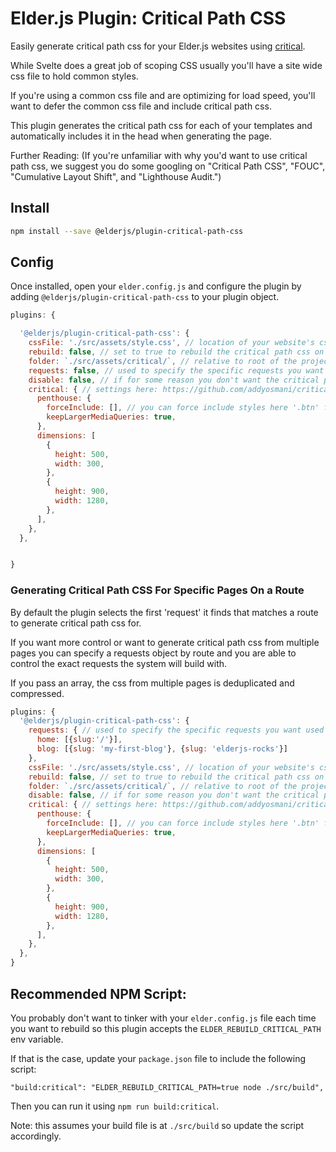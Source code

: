 # Elder.js Plugin: Critical Path CSS

Easily generate critical path css for your Elder.js websites using [critical](https://github.com/addyosmani/critical).

While Svelte does a great job of scoping CSS usually you'll have a site wide css file to hold common styles.

If you're using a common css file and are optimizing for load speed, you'll want to defer the common css file and include critical path css. 

This plugin generates the critical path css for each of your templates and automatically includes it in the head when generating the page.

Further Reading: (If you're unfamiliar with why you'd want to use critical path css, we suggest you do some googling on "Critical Path CSS", "FOUC", "Cumulative Layout Shift", and "Lighthouse Audit.")


## Install

```bash
npm install --save @elderjs/plugin-critical-path-css
```

## Config


Once installed, open your `elder.config.js` and configure the plugin by adding `@elderjs/plugin-critical-path-css` to your plugin object.

```javascript
plugins: {

  '@elderjs/plugin-critical-path-css': {
    cssFile: './src/assets/style.css', // location of your website's css file. also accepts an array of files.
    rebuild: false, // set to true to rebuild the critical path css on next build. NOTE: completely overwrites allRequests.
    folder: `./src/assets/critical/`, // relative to root of the project.
    requests: false, // used to specify the specific requests you want used for critical path css generation.
    disable: false, // if for some reason you don't want the critical path css added when the file exists. Also disables building.
    critical: { // settings here: https://github.com/addyosmani/critical
      penthouse: {
        forceInclude: [], // you can force include styles here '.btn' for example
        keepLargerMediaQueries: true,
      },
      dimensions: [
        {
          height: 500,
          width: 300,
        },
        {
          height: 900,
          width: 1280,
        },
      ],
    },
  },


}
```


### Generating Critical Path CSS For Specific Pages On a Route

By default the plugin selects the first 'request' it finds that matches a route to generate critical path css for.

If you want more control or want to generate critical path css from multiple pages you can specify a requests object by route and you are able to control the exact requests the system will build with.

If you pass an array, the css from multiple pages is deduplicated and compressed.

```javascript
plugins: {
  '@elderjs/plugin-critical-path-css': {
    requests: { // used to specify the specific requests you want used for critical path css generation.
      home: [{slug:'/'}],
      blog: [{slug: 'my-first-blog'}, {slug: 'elderjs-rocks'}]
    }, 
    cssFile: './src/assets/style.css', // location of your website's css file. also accepts an array of files.
    rebuild: false, // set to true to rebuild the critical path css on next build. NOTE: completely overwrites allRequests.
    folder: `./src/assets/critical/`, // relative to root of the project.
    disable: false, // if for some reason you don't want the critical path css added when the file exists. Also disables building.
    critical: { // settings here: https://github.com/addyosmani/critical
      penthouse: {
        forceInclude: [], // you can force include styles here '.btn' for example
        keepLargerMediaQueries: true,
      },
      dimensions: [
        {
          height: 500,
          width: 300,
        },
        {
          height: 900,
          width: 1280,
        },
      ],
    },
  },
}
```

## Recommended NPM Script: 

You probably don't want to tinker with your `elder.config.js` file each time you want to rebuild so this plugin accepts the `ELDER_REBUILD_CRITICAL_PATH` env variable. 

If that is the case, update your `package.json` file to include the following script:

`"build:critical": "ELDER_REBUILD_CRITICAL_PATH=true node ./src/build",`

Then you can run it using `npm run build:critical`.

Note: this assumes your build file is at `./src/build` so update the script accordingly.